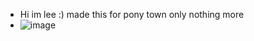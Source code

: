 - Hi im lee :) made this for pony town only nothing more
- ![image](https://github.com/user-attachments/assets/81fcd319-f168-4568-bcbd-3b51f1a3fc2d) 
